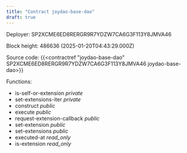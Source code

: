 ```yaml
---
title: "Contract joydao-base-dao"
draft: true
---
```

Deployer: SP2XCME6ED8RERGR9R7YDZW7CA6G3F113Y8JMVA46


 



Block height: 486636 (2025-01-20T04:43:29.000Z)

Source code: {{<contractref "joydao-base-dao" SP2XCME6ED8RERGR9R7YDZW7CA6G3F113Y8JMVA46 joydao-base-dao>}}

Functions:

* is-self-or-extension _private_
* set-extensions-iter _private_
* construct _public_
* execute _public_
* request-extension-callback _public_
* set-extension _public_
* set-extensions _public_
* executed-at _read_only_
* is-extension _read_only_
